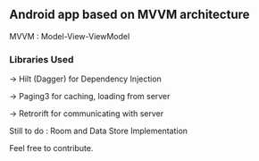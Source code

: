 ## Android app based on MVVM architecture   
  MVVM : Model-View-ViewModel


### Libraries Used   
-> Hilt (Dagger) for Dependency Injection

-> Paging3 for caching, loading from server

-> Retrorift for communicating with server  
  
Still to do : Room and Data Store Implementation
<br/> 

Feel free to contribute.
